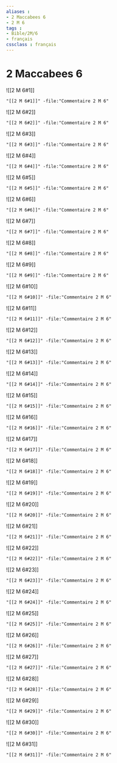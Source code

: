 ```yaml
---
aliases : 
- 2 Maccabees 6
- 2 M 6
tags : 
- Bible/2M/6
- français
cssclass : français
---
```


# 2 Maccabees 6

![[2 M 6#1]]

```query
"[[2 M 6#1]]" -file:"Commentaire 2 M 6"
```

![[2 M 6#2]]

```query
"[[2 M 6#2]]" -file:"Commentaire 2 M 6"
```

![[2 M 6#3]]

```query
"[[2 M 6#3]]" -file:"Commentaire 2 M 6"
```

![[2 M 6#4]]

```query
"[[2 M 6#4]]" -file:"Commentaire 2 M 6"
```

![[2 M 6#5]]

```query
"[[2 M 6#5]]" -file:"Commentaire 2 M 6"
```

![[2 M 6#6]]

```query
"[[2 M 6#6]]" -file:"Commentaire 2 M 6"
```

![[2 M 6#7]]

```query
"[[2 M 6#7]]" -file:"Commentaire 2 M 6"
```

![[2 M 6#8]]

```query
"[[2 M 6#8]]" -file:"Commentaire 2 M 6"
```

![[2 M 6#9]]

```query
"[[2 M 6#9]]" -file:"Commentaire 2 M 6"
```

![[2 M 6#10]]

```query
"[[2 M 6#10]]" -file:"Commentaire 2 M 6"
```

![[2 M 6#11]]

```query
"[[2 M 6#11]]" -file:"Commentaire 2 M 6"
```

![[2 M 6#12]]

```query
"[[2 M 6#12]]" -file:"Commentaire 2 M 6"
```

![[2 M 6#13]]

```query
"[[2 M 6#13]]" -file:"Commentaire 2 M 6"
```

![[2 M 6#14]]

```query
"[[2 M 6#14]]" -file:"Commentaire 2 M 6"
```

![[2 M 6#15]]

```query
"[[2 M 6#15]]" -file:"Commentaire 2 M 6"
```

![[2 M 6#16]]

```query
"[[2 M 6#16]]" -file:"Commentaire 2 M 6"
```

![[2 M 6#17]]

```query
"[[2 M 6#17]]" -file:"Commentaire 2 M 6"
```

![[2 M 6#18]]

```query
"[[2 M 6#18]]" -file:"Commentaire 2 M 6"
```

![[2 M 6#19]]

```query
"[[2 M 6#19]]" -file:"Commentaire 2 M 6"
```

![[2 M 6#20]]

```query
"[[2 M 6#20]]" -file:"Commentaire 2 M 6"
```

![[2 M 6#21]]

```query
"[[2 M 6#21]]" -file:"Commentaire 2 M 6"
```

![[2 M 6#22]]

```query
"[[2 M 6#22]]" -file:"Commentaire 2 M 6"
```

![[2 M 6#23]]

```query
"[[2 M 6#23]]" -file:"Commentaire 2 M 6"
```

![[2 M 6#24]]

```query
"[[2 M 6#24]]" -file:"Commentaire 2 M 6"
```

![[2 M 6#25]]

```query
"[[2 M 6#25]]" -file:"Commentaire 2 M 6"
```

![[2 M 6#26]]

```query
"[[2 M 6#26]]" -file:"Commentaire 2 M 6"
```

![[2 M 6#27]]

```query
"[[2 M 6#27]]" -file:"Commentaire 2 M 6"
```

![[2 M 6#28]]

```query
"[[2 M 6#28]]" -file:"Commentaire 2 M 6"
```

![[2 M 6#29]]

```query
"[[2 M 6#29]]" -file:"Commentaire 2 M 6"
```

![[2 M 6#30]]

```query
"[[2 M 6#30]]" -file:"Commentaire 2 M 6"
```

![[2 M 6#31]]

```query
"[[2 M 6#31]]" -file:"Commentaire 2 M 6"
```

